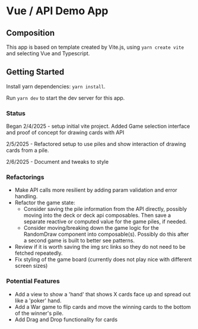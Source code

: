# Vue / API Demo App


## Composition

This app is based on template created by Vite.js, using `yarn create vite` and selecting Vue and Typescript.


## Getting Started

Install yarn dependencies: `yarn install`.

Run `yarn dev` to start the dev server for this app.


### Status

Began 2/4/2025 - setup initial vite project. Added Game selection interface and proof of concept for drawing cards with API

2/5/2025 - Refactored setup to use piles and show interaction of drawing cards from a pile.

2/6/2025 - Document and tweaks to style


### Refactorings
* Make API calls more resilient by adding param validation and error handling.
* Refactor the game state: 
  * Consider saving the pile information from the API directly, possibly moving into the deck or deck api composables. Then save a separate reactive or computed value for the game piles, if needed.
  * Consider moving/breaking down the game logic for the RandomDraw component into composable(s). Possibly do this after a second game is built to better see patterns.
* Review if it is worth saving the img src links so they do not need to be fetched repeatedly.
* Fix styling of the game board (currently does not play nice with different screen sizes)


### Potential Features
* Add a view to show a 'hand' that shows X cards face up and spread out like a 'poker' hand.
* Add a War game to flip cards and move the winning cards to the bottom of the winner's pile.
* Add Drag and Drop functionality for cards

